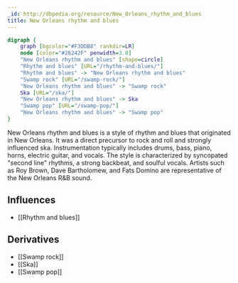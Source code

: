 ```yaml
---
_id: http://dbpedia.org/resource/New_Orleans_rhythm_and_blues
title: New Orleans rhythm and blues
---
```


```dot
digraph {
	graph [bgcolor="#F3DDB8" rankdir=LR]
	node [color="#26242F" penwidth=3.0]
	"New Orleans rhythm and blues" [shape=circle]
	"Rhythm and blues" [URL="/rhythm-and-blues/"]
	"Rhythm and blues" -> "New Orleans rhythm and blues"
	"Swamp rock" [URL="/swamp-rock/"]
	"New Orleans rhythm and blues" -> "Swamp rock"
	Ska [URL="/ska/"]
	"New Orleans rhythm and blues" -> Ska
	"Swamp pop" [URL="/swamp-pop/"]
	"New Orleans rhythm and blues" -> "Swamp pop"
}
```

New Orleans rhythm and blues is a style of rhythm and blues that originated in New Orleans. It was a direct precursor to rock and roll and strongly influenced ska. Instrumentation typically includes drums, bass, piano, horns, electric guitar, and vocals. The style is characterized by syncopated "second line" rhythms, a strong backbeat, and soulful vocals. Artists such as Roy Brown, Dave Bartholomew, and Fats Domino are representative of the New Orleans R&B sound.

## Influences

- [[Rhythm and blues]]

## Derivatives

- [[Swamp rock]]
- [[Ska]]
- [[Swamp pop]]

